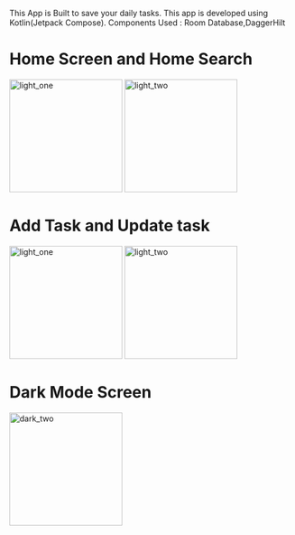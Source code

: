This App is Built to save your daily tasks.
This app is developed using Kotlin(Jetpack Compose).
Components Used : Room Database,DaggerHilt


# Home Screen and Home Search

<img src="https://github.com/vandannandwana/VoDo-Todo-App-/assets/144916127/b63fb00f-9a26-401b-97bc-b37748bdde56" alt="light_one" width="200">

<img src="https://github.com/vandannandwana/VoDo-Todo-App-/assets/144916127/ee230703-8ffb-4f1d-a80b-8ef08aa2777d" alt="light_two" width="200">

# Add Task and Update task

<img src="https://github.com/vandannandwana/VoDo-Todo-App-/assets/144916127/0cf074f6-5e0f-4cb5-8d23-6e3dee1b673d" alt="light_one" width="200">

<img src="https://github.com/vandannandwana/VoDo-Todo-App-/assets/144916127/d0604a31-fd35-49ea-b092-71077584e130" alt="light_two" width="200">

# Dark Mode Screen

<img src="https://github.com/vandannandwana/VoDo-Todo-App-/assets/144916127/80af5f9a-075c-42a3-bc57-447a960ca022" alt="dark_two" width="200">

